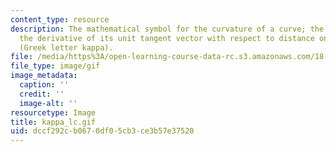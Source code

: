 ```yaml
---
content_type: resource
description: The mathematical symbol for the curvature of a curve; the magnitude of
  the derivative of its unit tangent vector with respect to distance on the curve
  (Greek letter kappa).
file: /media/https%3A/open-learning-course-data-rc.s3.amazonaws.com/18-013a-calculus-with-applications-spring-2005/dccf292cb0670df05cb3ce3b57e37520_kappa_lc.gif
file_type: image/gif
image_metadata:
  caption: ''
  credit: ''
  image-alt: ''
resourcetype: Image
title: kappa_lc.gif
uid: dccf292c-b067-0df0-5cb3-ce3b57e37520
---
```

